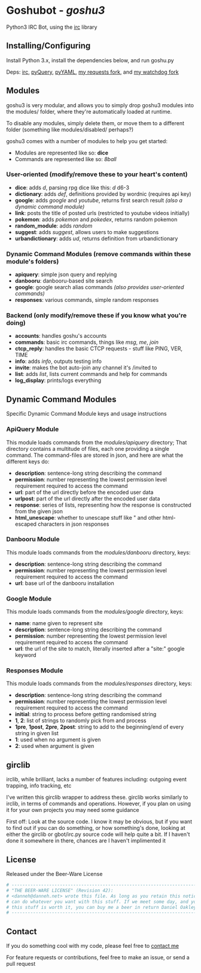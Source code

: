 Goshubot - _goshu3_
===================

Python3 IRC Bot, using the [irc](http://bitbucket.org/jaraco/irc) library

Installing/Configuring
----------------------
Install Python 3.x, install the dependencies below, and run goshu.py

Deps: [irc](http://bitbucket.org/jaraco/irc), [pyQuery](https://pypi.python.org/pypi/pyquery), [pyYAML](https://bitbucket.org/xi/pyyaml), [my requests fork](https://github.com/DanielOaks/requests), and [my watchdog fork](https://github.com/DanielOaks/watchdog)

Modules
-------
goshu3 is very modular, and allows you to simply drop goshu3 modules into the modules/ folder, where they're automatically loaded at runtime.

To disable any modules, simply delete them, or move them to a different folder (something like modules/disabled/ perhaps?)

goshu3 comes with a number of modules to help you get started:

* Modules are represented like so: **dice**
* Commands are represented like so: _8ball_

### User-oriented  (modify/remove these to your heart's content)
* **dice**: adds _d_, parsing rpg dice like this: _d_ d6-3
* **dictionary**: adds _def_, definitions provided by wordnic (requires api key)
* **google**: adds _google_ and _youtube_, returns first search result _(also a dynamic command module)_
* **link**: posts the title of posted urls (restricted to youtube videos initially)
* **pokemon**: adds _pokemon_ and _pokedex_, returns random pokemon
* **random_module**: adds _random_
* **suggest**: adds _suggest_, allows users to make suggestions
* **urbandictionary**: adds _ud_, returns definition from urbandictionary

### Dynamic Command Modules (remove commands within these module's folders)
* **apiquery**: simple json query and replying
* **danbooru**: danbooru-based site search
* **google**: google search alias commands _(also provides user-oriented commands)_
* **responses**: various commands, simple random responses

### Backend  (only modify/remove these if you know what you're doing)
* **accounts**: handles goshu's accounts
* **commands**: basic irc commands, things like _msg_, _me_, _join_
* **ctcp_reply**: handles the basic CTCP requests - stuff like PING, VER, TIME
* **info**: adds _info_, outputs testing info
* **invite**: makes the bot auto-join any channel it's /invited to
* **list**: adds _list_, lists current commands and help for commands
* **log_display**: prints/logs everything

Dynamic Command Modules
-----------------------
Specific Dynamic Command Module keys and usage instructions

### ApiQuery Module
This module loads commands from the _modules/apiquery_ directory; That directory contains a multitude of files, each one providing a single command. The command-files are stored in json, and here are what the different keys do:
* **description**: sentence-long string describing the command
* **permission**: number representing the lowest permission level requirement required to access the command
* **url**: part of the url directly before the encoded user data
* **urlpost**: part of the url directly after the encoded user data
* **response**: series of lists, representing how the response is constructed from the given json
* **html_unescape**: whether to unescape stuff like &quot; and other html-escaped characters in json responses

### Danbooru Module
This module loads commands from the _modules/danbooru_ directory, keys:
* **description**: sentence-long string describing the command
* **permission**: number representing the lowest permission level requirement required to access the command
* **url**: base url of the danbooru installation

### Google Module
This module loads commands from the _modules/google_ directory, keys:
* **name**: name given to represent site
* **description**: sentence-long string describing the command
* **permission**: number representing the lowest permission level requirement required to access the command
* **url**: the url of the site to match, literally inserted after a "site:" google keyword

### Responses Module
This module loads commands from the _modules/responses_ directory, keys:
* **description**: sentence-long string describing the command
* **permission**: number representing the lowest permission level requirement required to access the command
* **initial**: string to process before getting randomised string
* **1**, **2**: list of strings to randomly pick from and process
* **1pre**, **1post**, **2pre**, **2post**: string to add to the beginning/end of every string in given list
* **1**: used when no argument is given
* **2**: used when argument is given

girclib
-------------------
irclib, while brilliant, lacks a number of features including: outgoing event trapping, info tracking, etc

I've written this girclib wrapper to address these. girclib works similarly to irclib, in terms of commands and operations. However, if you plan on using it for your own projects you may need some guidance

First off: Look at the source code. I know it may be obvious, but if you want to find out if you can do something, or how something's done, looking at either the girclib or gbot/irc.py source code will help quite a bit. If I haven't done it somewhere in there, chances are I haven't implimented it

<docs here>

License
-------
Released under the Beer-Ware License

```python
# ----------------------------------------------------------------------------
# "THE BEER-WARE LICENSE" (Revision 42):
# <danneh@danneh.net> wrote this file. As long as you retain this notice you
# can do whatever you want with this stuff. If we meet some day, and you think
# this stuff is worth it, you can buy me a beer in return Daniel Oakley
# ----------------------------------------------------------------------------
```

Contact
-------
If you do something cool with my code, please feel free to [contact me](danneh@danneh.net)

For feature requests or contributions, feel free to make an issue, or send a pull request
